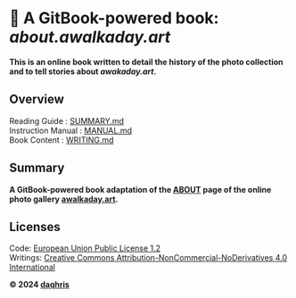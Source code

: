 # 📝 A GitBook-powered book: *about.awalkaday.art*  

**This is an online book written to detail the history of the photo collection and to tell stories about _awakaday.art_.**

## Overview  
Reading Guide : [SUMMARY.md](https://github.com/awalkaday/about-awalkaday-art/tree/book/SUMMARY.md)  
Instruction Manual : [MANUAL.md](https://github.com/awalkaday/about-awalkaday-art/tree/book/MANUAL.md)  
Book Content : [WRITING.md](https://github.com/awalkaday/about-awalkaday-art/tree/book/WRITING.md) 

## Summary 

**A GitBook-powered book adaptation of the [ABOUT](https://about.awalkaday.art) page of the online photo gallery [awalkaday.art](https://awalkaday.art).** 

## Licenses 
Code: [European Union Public License 1.2](https://github.com/awalkaday/online-book/blob/main/LICENSE)  
Writings: [Creative Commons Attribution-NonCommercial-NoDerivatives 4.0 International](https://github.com/awalkaday/online-book/blob/main/CC-BY-NC-ND)  

**© 2024 [daqhris](https://github.com/daqhris)**
